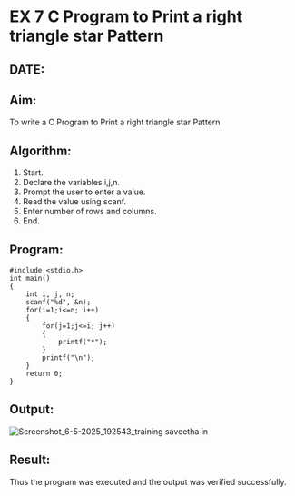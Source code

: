 # EX 7 C Program to Print a right triangle star Pattern
## DATE:
## Aim:
To write a C Program to Print a right triangle star Pattern

## Algorithm:
1. Start. 
2. Declare the variables i,j,n. 
3. Prompt the user to enter a value. 
4. Read the value using scanf. 
5. Enter number of rows and columns. 
6. End.   

## Program:
```
#include <stdio.h>
int main()
{
    int i, j, n;
    scanf("%d", &n);
    for(i=1;i<=n; i++)
    {
        for(j=1;j<=i; j++)
        {
            printf("*");
        }
        printf("\n");
    }
    return 0;
}
```
## Output:
![Screenshot_6-5-2025_192543_training saveetha in](https://github.com/user-attachments/assets/d72fb8b5-e260-4fc4-85b3-19ed9404575d)

## Result:
Thus the program was executed and the output was verified successfully.
